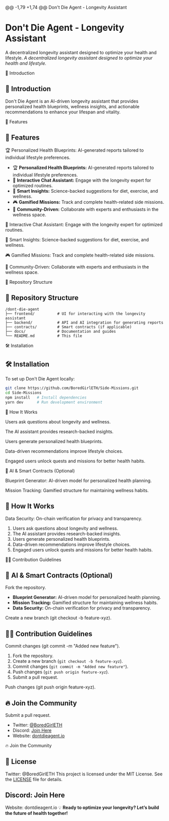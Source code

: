 @@ -1,79 +1,74 @@
Don't Die Agent - Longevity Assistant
# Don't Die Agent - Longevity Assistant

A decentralized longevity assistant designed to optimize your health and lifestyle.
*A decentralized longevity assistant designed to optimize your health and lifestyle.*

🚀 Introduction
## 🚀 Introduction

Don't Die Agent is an AI-driven longevity assistant that provides personalized health blueprints, wellness insights, and actionable recommendations to enhance your lifespan and vitality.

🌟 Features
## 🌟 Features

🏆 Personalized Health Blueprints: AI-generated reports tailored to individual lifestyle preferences.
- 🏆 **Personalized Health Blueprints:** AI-generated reports tailored to individual lifestyle preferences.
- 📜 **Interactive Chat Assistant:** Engage with the longevity expert for optimized routines.
- 🔗 **Smart Insights:** Science-backed suggestions for diet, exercise, and wellness.
- 🎮 **Gamified Missions:** Track and complete health-related side missions.
- 🤝 **Community-Driven:** Collaborate with experts and enthusiasts in the wellness space.

📜 Interactive Chat Assistant: Engage with the longevity expert for optimized routines.

🔗 Smart Insights: Science-backed suggestions for diet, exercise, and wellness.

🎮 Gamified Missions: Track and complete health-related side missions.

🤝 Community-Driven: Collaborate with experts and enthusiasts in the wellness space.

📂 Repository Structure
## 📂 Repository Structure

```
/dont-die-agent
├── frontend/          # UI for interacting with the longevity assistant
├── backend/           # API and AI integration for generating reports
├── contracts/         # Smart contracts (if applicable)
├── docs/              # Documentation and guides
└── README.md          # This file
```

🛠️ Installation
## 🛠️ Installation

To set up Don't Die Agent locally:

```bash
git clone https://github.com/BoredGirlETH/Side-Missions.git
cd Side-Missions
npm install   # Install dependencies
yarn dev      # Run development environment
```

🎯 How It Works

Users ask questions about longevity and wellness.

The AI assistant provides research-backed insights.

Users generate personalized health blueprints.

Data-driven recommendations improve lifestyle choices.

Engaged users unlock quests and missions for better health habits.

📜 AI & Smart Contracts (Optional)

Blueprint Generator: AI-driven model for personalized health planning.

Mission Tracking: Gamified structure for maintaining wellness habits.
## 🎯 How It Works

Data Security: On-chain verification for privacy and transparency.
1. Users ask questions about longevity and wellness.
2. The AI assistant provides research-backed insights.
3. Users generate personalized health blueprints.
4. Data-driven recommendations improve lifestyle choices.
5. Engaged users unlock quests and missions for better health habits.

👩‍💻 Contribution Guidelines
## 📜 AI & Smart Contracts (Optional)

Fork the repository.
- **Blueprint Generator:** AI-driven model for personalized health planning.
- **Mission Tracking:** Gamified structure for maintaining wellness habits.
- **Data Security:** On-chain verification for privacy and transparency.

Create a new branch (git checkout -b feature-xyz).
## 👩‍💻 Contribution Guidelines

Commit changes (git commit -m "Added new feature").
1. Fork the repository.
2. Create a new branch (`git checkout -b feature-xyz`).
3. Commit changes (`git commit -m "Added new feature"`).
4. Push changes (`git push origin feature-xyz`).
5. Submit a pull request.

Push changes (git push origin feature-xyz).
## 🔥 Join the Community

Submit a pull request.
- Twitter: [@BoredGirlETH](https://twitter.com/BoredGirlETH)
- Discord: [Join Here](https://discord.gg/your-link)
- Website: [dontdieagent.io](https://dontdieagent.io)

🔥 Join the Community
## 📜 License

Twitter: @BoredGirlETH
This project is licensed under the MIT License. See the [LICENSE](LICENSE) file for details.

Discord: Join Here
---

Website: dontdieagent.io
💡 **Ready to optimize your longevity? Let’s build the future of health together!**

